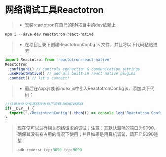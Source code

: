 # 网络调试工具Reactotron

> -  安装reactotron在自己的RN项目中的dev依赖上
 ``` js
npm i --save-dev reactotron-react-native
 ```
 > -  在项目目录下创建ReactotronConfig.js 文件，并且将以下代码粘贴进去
 ``` js
import Reactotron from 'reactotron-react-native'
Reactotron
  .configure() // controls connection & communication settings
  .useReactNative() // add all built-in react native plugins
  .connect() // let's connect!
```
> - 最后在App.js或者index.js中引入ReactotronConfig.js，添加以下代码：
``` js
//注意此处文件路径改为自己项目中的相对路径
if(__DEV__) {
  import('./ReactotronConfig').then(() => console.log('Reactotron Configured'))
}
```
>现在便可以进行相关网络请求的调试；注意：其默认监听的端口为9090，确保其没有被占用的情况下使用；并且如果是用真机调试，请开启9090连接
>``` js
>adb reverse tcp:9090 tcp:9090
>```